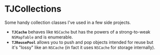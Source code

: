 # TJCollections

Some handy collection classes I've used in a few side projects.

- **`TJCache`** behaves like `NSCache` but has the powers of a strong-to-weak `NSMapTable` and is enumerable.
- **`TJReusePool`** allows you to push and pop objects intended for reuse but it's "lossy" like an `NSCache` (in fact it uses `NSCache` for storage internally).